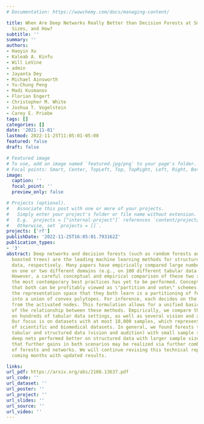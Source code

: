 ```yaml
---
# Documentation: https://wowchemy.com/docs/managing-content/

title: When Are Deep Networks Really Better than Decision Forests at Small Sample
  Sizes, and How?
subtitle: ''
summary: ''
authors:
- Haoyin Xu
- Kaleab A. Kinfu
- Will LeVine
- admin
- Jayanta Dey
- Michael Ainsworth
- Yu-Chung Peng
- Madi Kusmanov
- Florian Engert
- Christopher M. White
- Joshua T. Vogelstein
- Carey E. Priebe
tags: []
categories: []
date: '2021-11-01'
lastmod: 2022-11-25T11:05:01-05:00
featured: false
draft: false

# Featured image
# To use, add an image named `featured.jpg/png` to your page's folder.
# Focal points: Smart, Center, TopLeft, Top, TopRight, Left, Right, BottomLeft, Bottom, BottomRight.
image:
  caption: ''
  focal_point: ''
  preview_only: false

# Projects (optional).
#   Associate this post with one or more of your projects.
#   Simply enter your project's folder or file name without extension.
#   E.g. `projects = ["internal-project"]` references `content/project/deep-learning/index.md`.
#   Otherwise, set `projects = []`.
projects: ['rf']
publishDate: '2022-11-25T16:05:01.793162Z'
publication_types:
- '3'
abstract: Deep networks and decision forests (such as random forests and gradient
  boosted trees) are the leading machine learning methods for structured and tabular
  data, respectively. Many papers have empirically compared large numbers of classifiers
  on one or two different domains (e.g., on 100 different tabular data settings).
  However, a careful conceptual and empirical comparison of these two strategies using
  the most contemporary best practices has yet to be performed. Conceptually, we illustrate
  that both can be profitably viewed as \"partition and vote\" schemes. Specifically,
  the representation space that they both learn is a partitioning of feature space
  into a union of convex polytopes. For inference, each decides on the basis of votes
  from the activated nodes. This formulation allows for a unified basic understanding
  of the relationship between these methods. Empirically, we compare these two strategies
  on hundreds of tabular data settings, as well as several vision and auditory settings.
  Our focus is on datasets with at most 10,000 samples, which represent a large fraction
  of scientific and biomedical datasets. In general, we found forests to excel at
  tabular and structured data (vision and audition) with small sample sizes, whereas
  deep nets performed better on structured data with larger sample sizes. This suggests
  that further gains in both scenarios may be realized via further combining aspects
  of forests and networks. We will continue revising this technical report in the
  coming months with updated results.

links:
url_pdf: https://arxiv.org/abs/2108.13637.pdf
url_code: ''
url_dataset: ''
url_poster: ''
url_project: ''
url_slides: ''
url_source: ''
url_video: ''
---
```

